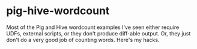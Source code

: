 pig-hive-wordcount
==================

Most of the Pig and Hive wordcount examples I've seen either require UDFs, external scripts, or they don't produce diff-able output. Or, they just don't do a very good job of counting words. Here's my hacks.
